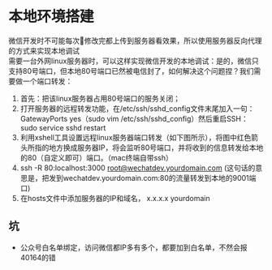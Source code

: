 # 本地环境搭建
微信开发时不可能每次修改完都上传到服务器看效果，所以使用服务器反向代理的方式来实现本地调试  
需要一台外网linux服务器时，可以这样实现微信开发的本地调试：是的，微信只支持80号端口，但本地80号端口已然被电信封了，如何解决这个问题捏？我们需要做一个端口转发： 
1. 首先：把该linux服务器占用80号端口的服务关闭；
2. 打开服务器的远程转发功能，在/etc/ssh/sshd_config文件末尾加入一句：GatewayPorts yes（sudo vim /etc/ssh/sshd_config）然后重启SSH：sudo service sshd restart
3. 利用xshell工具设置远程linux服务器端口转发（如下图所示），将图中红色箭头所指的地方换成服务器IP，将会监听80号端口，并将收到的信息转发给本地的80（自定义即可）端口。（mac终端自带ssh）
4. ssh -R 80:localhost:3000 root@wechatdev.yourdomain.com (这句话的意思是，把发到wechatdev.yourdomain.com:80的流量转发到本地的9001端口)
5. 在hosts文件中添加服务器的IP和域名， x.x.x.x yourdomain


## 坑
- 公众号白名单绑定，访问微信都IP多有多个，都要加到白名单，不然会报40164的错